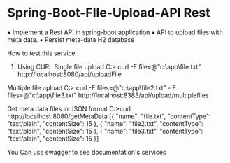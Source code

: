 
# Spring-Boot-FIle-Upload-API Rest
•	Implement a Rest API in spring-boot application
•	API to upload files with meta data.
•	Persist meta-data H2 database

How to test this service

1. Using CURL
Single file upload
C:\> curl -F file=@"c:\app\file.txt" http://localhost:8080/api/uploadFile

Multiple file upload
C:\> curl -F files=@"c:\app\file2.txt" - F files=@"c:\app\file3.txt" http://localhost:8383/api/upload/multiplefiles

Get meta data files in JSON format
C:\>curl http://localhost:8080/getMetaData
[{
	"name": "file.txt",
	"contentType": "text/plain",
	"contentSize": 15
}, {
	"name": "file2.txt",
	"contentType": "text/plain",
	"contentSize": 15
}, {
	"name": "file3.txt",
	"contentType": "text/plain",
	"contentSize": 15
}]

You Can use swagger to see documentation's services

